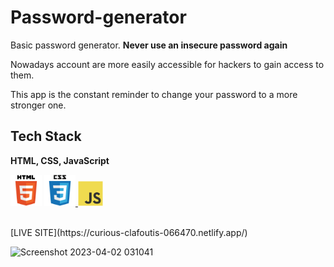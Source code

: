 # Password-generator
Basic password generator. **Never use an insecure password again**

Nowadays account are more easily accessible for hackers to gain access to them.

This app is the constant reminder to change your password to a more stronger one.<br>

## Tech Stack

**HTML, CSS, JavaScript**<br>
<p align="left"><a href="https://www.w3.org/html/" target="_blank" rel="noreferrer"> <img src="https://raw.githubusercontent.com/devicons/devicon/master/icons/html5/html5-original-wordmark.svg" alt="html5" width="50" height="50"/></a> <a href="https://www.w3schools.com/css/" target="_blank" rel="noreferrer"> <img src="https://raw.githubusercontent.com/devicons/devicon/master/icons/css3/css3-original-wordmark.svg" alt="css3" width="50" height="50"/></a><a href="https://developer.mozilla.org/en-US/docs/Web/JavaScript" target="_blank" rel="noreferrer"> <img src="https://raw.githubusercontent.com/devicons/devicon/master/icons/javascript/javascript-original.svg" alt="javascript" width="40" height="40"/></a></p>
<br>
[LIVE SITE](https://curious-clafoutis-066470.netlify.app/)

![Screenshot 2023-04-02 031041](https://user-images.githubusercontent.com/93631986/229328105-c8e2916a-4ee7-4864-8495-de20e7f35d2e.jpg)

